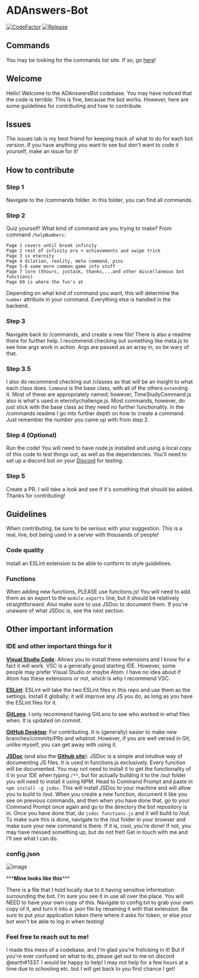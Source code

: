 # ADAnswers-Bot

[![CodeFactor](https://www.codefactor.io/repository/github/earthernsence/adanswers-bot/badge)](https://www.codefactor.io/repository/github/earthernsence/adanswers-bot)
[![Release](https://img.shields.io/github/v/release/earthernsence/ADAnswers-Bot?label=Release&color=brightgreen&cacheSeconds=3600)](https://github.com/earthernsence/ADAnswers-Bot/releases/latest)
## Commands
You may be looking for the commands list site. If so, go [here](https://earthernsence.github.io/ADAnswers-Bot/docs/)!
## Welcome
Hello! Welcome to the ADAnswersBot codebase. You may have noticed that the code is terrible. This is fine, because the bot works. However, here are some guidelines for contributing and how to contribute.

## Issues
The issues tab is my best friend for keeping track of what to do for each bot version. If you have anything you want to see but don't want to code it yourself, make an issue for it!

## How to contribute
### Step 1
Navigate to the /commands folder. In this folder, you can find all commands. 
### Step 2
Quiz yourself! What kind of command are you trying to make? From command `/helpNumbers`:
```
Page 1 covers until break infinity
Page 2 rest of infinity era + achievements and swipe trick
Page 3 is eternity
Page 4 dilation, reality, meta command, pins
Page 5-6 some more common game info stuff
Page 7 lore (5hours, justask, thanks,...and other miscellaneous bot functions)
Page 69 is where the fun's at
```
Depending on what kind of command you want, this will determine the `number` attribute in your command. Everything else is handled in the backend. 
### Step 3
Navigate back to /commands, and create a new file! There is also a readme there for further help. I recommend checking out something like meta.js to see how args work in action. Args are passed as an array in, so be wary of that.

### Step 3.5
I also do recommend checking out /classes as that will be an insight to what each class does. `Command` is the base class, with all of the others `extend`ing it. Most of these are appropriately named; however, TimeStudyCommand.js also is what's used in eternitychallenge.js. Most commands, however, do just stick with the base class as they need no further functionality. In the /commands readme I go into further depth on how to create a command. Just remember the number you came up with from step 2.

### Step 4 (Optional)
Run the code! You will need to have node.js installed and using a local copy of this code to test things out, as well as the dependencies. You'll need to set up a discord bot on your [Discord](https://discord.com/developers/applications) for testing.

### Step 5
Create a PR. I will take a look and see if it's something that should be added. Thanks for contributing!

## Guidelines
When contributing, be sure to be serious with your suggestion. This is a real, live, bot being used in a server with thousands of people!

### Code quality
Install an ESLint extension to be able to conform to style guidelines.

### Functions
When adding new functions, PLEASE use functions.js! You will need to add them as an export to the `module.exports` line, but it should be relatively straightforward. Also make sure to use JSDoc to document them. If you're unaware of what JSDoc is, see the next section.
## Other important information
### IDE and other important things for it
[**Visual Studio Code**](https://code.visualstudio.com/): Allows you to install these extensions and I know for a fact it will work. VSC is a generally good starting IDE. However, some people may prefer Visual Studio or maybe Atom. I have no idea about if Atom has these extensions or not, which is why I recommend VSC.

[**ESLint**](https://marketplace.visualstudio.com/items?itemName=dbaeumer.vscode-eslint):
 ESLint will take the two ESLint files in this repo and use them as the settings. Install it globally; it will improve any JS you do, as long as you have the ESLint files for it.

[**GitLens**](https://marketplace.visualstudio.com/items?itemName=eamodio.gitlens):
 I only recommend having GitLens to see who worked in what files when. It is updated on commit.

[**GitHub Desktop**](https://desktop.github.com/): For contributing. It is (generally) easier to make new branches/commits/PRs and whatnot. However, if you are well versed in Git, unlike myself, you can get away with using it.

[**JSDoc**](https://jsdoc.app/) (and also the [**Github site**](https://github.com/jsdoc/jsdoc)): JSDoc is a simple and intuitive way of documenting JS files. It is used in functions.js exclusively. Every function will be documented. You may not need to install it to get the functionality of it in your IDE when typing `/**`, but for actually building it to the /out folder you will need to install it using NPM. Head to Command Prompt and paste in `npm install -g jsdoc`. This will install JSDoc to your machine and will allow you to build to /out. When you create a new function, document it like you see on previous commands, and then when you have done that, go to your Command Prompt once again and go to the directory the bot repository is in. Once you have done that, do `jsdoc functions.js` and it will build to /out. To make sure this is done, navigate to the /out folder in your browser and make sure your new command is there. If it is, cool, you're done! If not, you may have messed something up, but do not fret! Get in touch with me and I'll see what I can do.
### config.json
![image](https://i.imgur.com/WuAs6b5.png) 

**^^^Mine looks like this^^^**

There is a file that I hold locally due to it having sensitive information surrounding the bot. I'm sure you see it in use all over the place. You will NEED to have your own copy of this. Navigate to config.txt to grab your own copy of it, and turn it into a .json file by renaming it with that extension. Be sure to put your application token there where it asks for token, or else your bot won't be able to log in when testing!

### Feel free to reach out to me!
I made this mess of a codebase, and I'm glad you're frolicking in it! But if you're ever confused on what to do, please get out to me on discord @earth#1337. I would be happy to help! I may not help for a few hours at a time due to schooling etc. but I will get back to you first chance I get!
